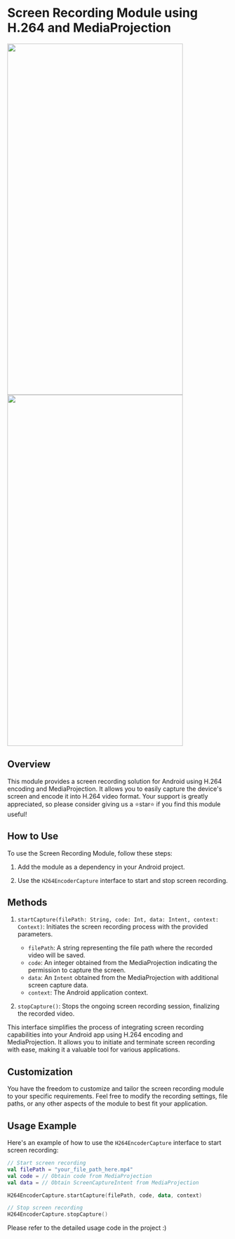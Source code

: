# Screen Recording Module using H.264 and MediaProjection
<img src="https://github.com/lyh990517/Android_H264_Encoder/assets/45873564/8f068289-de82-4486-b236-e167c5bb0266" width="400" height="800">
<img src="https://github.com/lyh990517/Android_H264_Encoder/assets/45873564/2fc0283b-e519-4a3e-950a-f60028004396" width="400" height="800">


## Overview
This module provides a screen recording solution for Android using H.264 encoding and MediaProjection. It allows you to easily capture the device's screen and encode it into H.264 video format. Your support is greatly appreciated, so please consider giving us a  ⭐star⭐ if you find this module useful!

## How to Use
To use the Screen Recording Module, follow these steps:

1. Add the module as a dependency in your Android project.

2. Use the `H264EncoderCapture` interface to start and stop screen recording.

## Methods

1. `startCapture(filePath: String, code: Int, data: Intent, context: Context)`: Initiates the screen recording process with the provided parameters.
   - `filePath`: A string representing the file path where the recorded video will be saved.
   - `code`: An integer obtained from the MediaProjection indicating the permission to capture the screen.
   - `data`: An `Intent` obtained from the MediaProjection with additional screen capture data.
   - `context`: The Android application context.

2. `stopCapture()`: Stops the ongoing screen recording session, finalizing the recorded video.

This interface simplifies the process of integrating screen recording capabilities into your Android app using H.264 encoding and MediaProjection. It allows you to initiate and terminate screen recording with ease, making it a valuable tool for various applications.

## Customization
You have the freedom to customize and tailor the screen recording module to your specific requirements. Feel free to modify the recording settings, file paths, or any other aspects of the module to best fit your application.

## Usage Example
Here's an example of how to use the `H264EncoderCapture` interface to start screen recording:

```kotlin
// Start screen recording
val filePath = "your_file_path_here.mp4"
val code = // Obtain code from MediaProjection
val data = // Obtain ScreenCaptureIntent from MediaProjection

H264EncoderCapture.startCapture(filePath, code, data, context)

// Stop screen recording
H264EncoderCapture.stopCapture()
```
Please refer to the detailed usage code in the project :)
